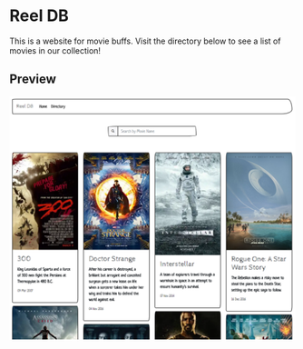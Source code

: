 # Reel DB
This is a website for movie buffs. Visit the directory below to see a list of movies in our collection!

## Preview
<img src="img/screenshot.png" />
